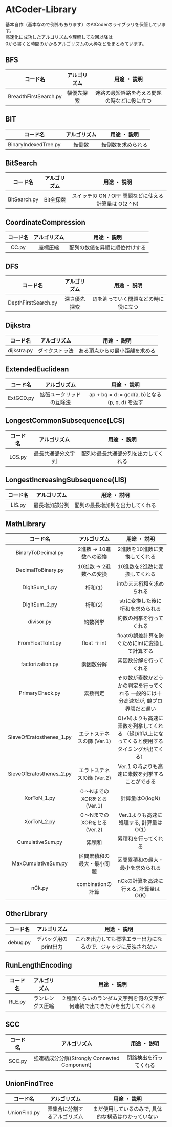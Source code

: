 # AtCoder-Library
基本自作（基本なので例外もあります）のAtCoderのライブラリを保管しています。  
高速化に成功したアルゴリズムや理解して次回以降は  
0から書くと時間のかかるアルゴリズムの大枠などをまとめています。

## BFS
|コード名|アルゴリズム|用途 ・ 説明|
|:--:|:--:|:--:|
|BreadthFirstSearch.py|幅優先探索|迷路の最短経路を考える問題の時などに役に立つ|

## BIT
|コード名|アルゴリズム|用途 ・ 説明|
|:--:|:--:|:--:|
|BinaryIndexedTree.py|転倒数|転倒数を求められる|

## BitSearch
|コード名|アルゴリズム|用途 ・ 説明|
|:--:|:--:|:--:|
|BitSearch.py|Bit全探索|スイッチの ON / OFF 問題などに使える  計算量は O(2 ^ N)|

## CoordinateCompression
|コード名|アルゴリズム|用途 ・ 説明|
|:--:|:--:|:--:|
|CC.py|座標圧縮|配列の数値を昇順に順位付けする|

## DFS
|コード名|アルゴリズム|用途 ・ 説明|
|:--:|:--:|:--:|
|DepthFirstSearch.py|深さ優先探索|辺を辿っていく問題などの時に役に立つ|

## Dijkstra
|コード名|アルゴリズム|用途 ・ 説明|
|:--:|:--:|:--:|
|dijkstra.py|ダイクストラ法|ある頂点からの最小距離を求める|

## ExtendedEuclidean
|コード名|アルゴリズム|用途 ・ 説明|
|:--:|:--:|:--:|
|ExtGCD.py|拡張ユークリッドの互除法|ap + bq = d := gcd(a, b)となる (p, q, d) を返す|

## LongestCommonSubsequence(LCS)
|コード名|アルゴリズム|用途 ・ 説明|
|:--:|:--:|:--:|
|LCS.py|最長共通部分文字列|配列の最長共通部分列を出力してくれる|

## LongestIncreasingSubsequence(LIS)
|コード名|アルゴリズム|用途 ・ 説明|
|:--:|:--:|:--:|
|LIS.py|最長増加部分列|配列の最長増加列を出力してくれる|

## MathLibrary
|コード名|アルゴリズム|用途 ・ 説明|
|:--:|:--:|:--:|
|BinaryToDecimal.py|2進数 -> 10進数への変換|2進数を10進数に変換してくれる|
|DecimalToBinary.py|10進数 -> 2進数への変換|10進数を2進数に変換してくれる|
|DigitSum_1.py|桁和(1)|intのまま桁和を求められる|
|DigitSum_2.py|桁和(2)|strに変換した後に桁和を求められる|
|divisor.py|約数列挙|約数の列挙を行ってくれる|
|FromFloatToInt.py|float -> int|floatの誤差計算を防ぐためにintに変換して計算する|
|factorization.py|素因数分解|素因数分解を行ってくれる|
|PrimaryCheck.py|素数判定|その数が素数かどうかの判定を行ってくれる  一般的には十分高速だが, 競プロ界隈だと遅い|
|SieveOfEratosthenes_1.py|エラトステネスの篩 (Ver.1) |O(√N)よりも高速に素数を列挙してくれる （緑Diff以上になってくると使用するタイミングが出てくる）|
|SieveOfEratosthenes_2.py|エラトステネスの篩 (Ver.2) |Ver.1 の時よりも高速に素数を列挙することができる|
|XorToN_1.py|０〜NまでのXORをとる(Ver.1)|計算量はO(logN)|
|XorToN_2.py|０〜NまでのXORをとる(Ver.2)|Ver.1よりも高速に処理する, 計算量はO(1)|
|CumulativeSum.py|累積和|累積和を行ってくれる|
|MaxCumulativeSum.py|区間累積和の最大・最小問題|区間累積和の最大・最小を求められる|
|nCk.py|combinationの計算|nCkの計算を高速に行える, 計算量はO(K)|

## OtherLibrary
|コード名|アルゴリズム|用途 ・ 説明|
|:--:|:--:|:--:|
|debug.py|デバッグ用のprint出力|これを出力しても標準エラー出力になるので、ジャッジに反映されない|

## RunLengthEncoding
|コード名|アルゴリズム|用途 ・ 説明|
|:--:|:--:|:--:|
|RLE.py|ランレングス圧縮|２種類くらいのランダム文字列を何の文字が何連続で出てきたかを出力してくれる|

## SCC
|コード名|アルゴリズム|用途 ・ 説明|
|:--:|:--:|:--:|
|SCC.py|強連結成分分解(Strongly Connevted Component)|閉路検出を行ってくれる|

## UnionFindTree
|コード名|アルゴリズム|用途 ・ 説明|
|:--:|:--:|:--:|
|UnionFind.py|素集合に分割するアルゴリズム|まだ使用しているのみで, 具体的な構造はわかっていない|
